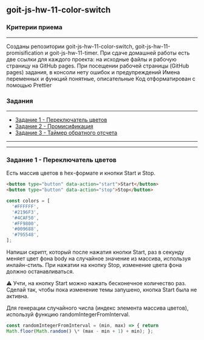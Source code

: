 ## goit-js-hw-11-color-switch

### Критерии приема

<hr />

Созданы репозитории goit-js-hw-11-color-switch, goit-js-hw-11-promisification и
goit-js-hw-11-timer. При сдаче домашней работы есть две ссылки для каждого
проекта: на исходные файлы и рабочую страницу на GitHub pages. При посещении
рабочей страницы (GitHub pages) задания, в консоли нету ошибок и предупреждений
Имена переменных и функций понятные, описательные Код отформатирован с помощью
Prettier

### Задания

<hr />

- [Задание 1 - Переключатель цветов](./color-switch/README.md)
- [Задание 2 - Промисификация](./promisification/README.md)
- [Задание 3 - Таймер обратного отсчета](./timer/README.md)

<hr />
<hr />

### Задание 1 - Переключатель цветов

Есть массив цветов в hex-формате и кнопки Start и Stop.

```html
<button type="button" data-action="start">Start</button>
<button type="button" data-action="stop">Stop</button>
```

```javascript
const colors = [
  '#FFFFFF',
  '#2196F3',
  '#4CAF50',
  '#FF9800',
  '#009688',
  '#795548',
];
```

Напиши скрипт, который после нажатия кнопки Start, раз в секунду меняет цвет
фона body на случайное значение из массива, используя инлайн-стиль. При нажатии
на кнопку Stop, изменение цвета фона должно останавливаться.

⚠️ Учти, на кнопку Start можно нажать бесконечное количество раз. Сделай так,
чтобы пока изменение темы запушено, кнопка Start была не активна.

Для генерации случайного числа (индекс элемента массива цветов), используй
функцию randomIntegerFromInterval.

```Javascript
const randomIntegerFromInterval = (min, max) => { return
Math.floor(Math.random() \* (max - min + 1) + min); };
```

